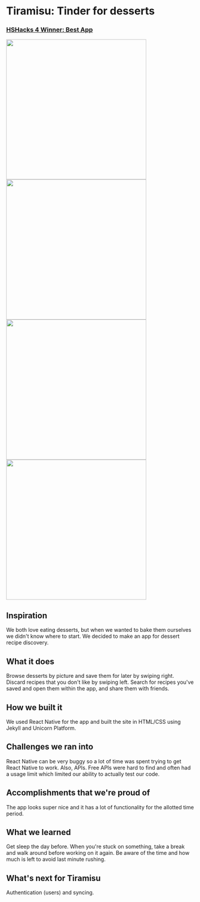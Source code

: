 # Tiramisu: Tinder for desserts
### [HSHacks 4 Winner: Best App](https://devpost.com/software/tiramisu-9sdy2v/)

<div style="flex: 1; flex-direction: row; justify-content: space-between">
	<img src="https://s3.amazonaws.com/github-demo-images/swipe+right.png" height="375">
	<img src="https://tiramisu-tech.netlify.com/assets/images/screenshots/shot1.png" height="375">
	<img src="https://tiramisu-tech.netlify.com/assets/images/screenshots/shot2.png" height="375">
	<img src="https://tiramisu-tech.netlify.com/assets/images/screenshots/shot3.png" height="375">
</div>

## Inspiration
We both love eating desserts, but when we wanted to bake them ourselves we didn't know where to start. We decided to make an app for dessert recipe discovery.

## What it does

Browse desserts by picture and save them for later by swiping right. Discard recipes that you don't like by swiping left. Search for recipes you've saved and open them within the app, and share them with friends.

## How we built it
We used React Native for the app and built the site in HTML/CSS using Jekyll and Unicorn Platform.

## Challenges we ran into

React Native can be very buggy so a lot of time was spent trying to get React Native to work. Also, APIs. Free APIs were hard to find and often had a usage limit which limited our ability to actually test our code.

## Accomplishments that we're proud of

The app looks super nice and it has a lot of functionality for the allotted time period.

## What we learned

Get sleep the day before. When you're stuck on something, take a break and walk around before working on it again. Be aware of the time and how much is left to avoid last minute rushing.

## What's next for Tiramisu

Authentication (users) and syncing.